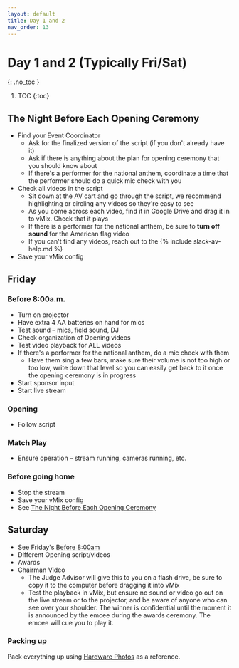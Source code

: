```yaml
---
layout: default
title: Day 1 and 2
nav_order: 13
---
```


# Day 1 and 2 (Typically Fri/Sat)
{: .no_toc }

1. TOC
{:toc}

## The Night Before Each Opening Ceremony

- Find your Event Coordinator
  - Ask for the finalized version of the script (if you don't already have it)
  - Ask if there is anything about the plan for opening ceremony that you should know about
  - If there's a performer for the national anthem, coordinate a time that the performer should do a quick mic check with you
- Check all videos in the script
  - Sit down at the AV cart and go through the script, we recommend highlighting or circling any videos so they're easy to see
  - As you come across each video, find it in Google Drive and drag it in to vMix. Check that it plays
  - If there is a performer for the national anthem, be sure to **turn off sound** for the American flag video
  - If you can't find any videos, reach out to the {% include slack-av-help.md %}
- Save your vMix config

## Friday   
 
### Before 8:00a.m. 

- Turn on projector 
- Have extra 4 AA batteries on hand for mics 
- Test sound – mics, field sound, DJ 
- Check organization of Opening videos 
- Test video playback for ALL videos 
- If there's a performer for the national anthem, do a mic check with them
  - Have them sing a few bars, make sure their volume is not too high or too low, write down that level so you can easily get back to it once the opening ceremony is in progress
- Start sponsor input 
- Start live stream 
 
### Opening 

- Follow script 
 
### Match Play 

- Ensure operation – stream running, cameras running, etc. 

### Before going home

- Stop the stream
- Save your vMix config
- See [The Night Before Each Opening Ceremony](#the-night-before-each-opening-ceremony)
 
## Saturday  

- See Friday's [Before 8:00am](#before-800am)
- Different Opening script/videos 
- Awards 
- Chairman Video 
  - The Judge Advisor will give this to you on a flash drive, be sure to copy it to the computer before dragging it into vMix
  - Test the playback in vMix, but ensure no sound or video go out on the live stream or to the projector, and be aware of anyone who can see over your shoulder. The winner is confidential until the moment it is announced by the emcee during the awards ceremony. The emcee will cue you to play it.
 
### Packing up

 Pack everything up using [Hardware Photos](../day--1-and-0/hardware-photos) as a reference.